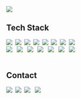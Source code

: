 <img src="https://capsule-render.vercel.app/api?type=venom&color=auto&height=300&section=header&text=Mobile%20Developer&fontSize=90" />

## Tech Stack
<div align="start">
<a href="https://www.android.com/intl/ko_kr/"><img src="https://img.shields.io/badge/Android-34A853?style=flat-square&logo=Android&logoColor=white"/></a>&nbsp;
<a href="https://developer.apple.com/kr/"><img src="https://img.shields.io/badge/IOS-000000?style=flat-square&logo=Apple&logoColor=white"/></a>&nbsp;
<a href="https://developer.apple.com/kr/swift/"><img src="https://img.shields.io/badge/Swift-F05138?style=flat-square&logo=Swift&logoColor=white"/></a>&nbsp;
<a href="https://flutter.dev/"><img src="https://img.shields.io/badge/Flutter-02569B?style=flat-square&logo=Flutter&logoColor=white"/></a>&nbsp;
<a href="https://dart-ko.dev/"><img src="https://img.shields.io/badge/Dart-0175C2?style=flat-square&logo=Dart&logoColor=white"/></a>&nbsp;
<a href="https://v3-docs.vuejs-korea.org/"><img src="https://img.shields.io/badge/Vue.js-4FC08D?style=flat-square&logo=Vue.js&logoColor=white"/></a>&nbsp;
<a href="https://www.java.com/ko/"><img src="https://img.shields.io/badge/Java-ffa500?style=flat-square&logo=Java&logoColor=white"/></a>&nbsp;
<a href="https://developer.mozilla.org/ko/docs/Web/JavaScript"><img src="https://img.shields.io/badge/JavaScript-F7DF1E?style=flat-square&logo=JavaScript&logoColor=white"/></a>
</div>
</div> <div align="start"> 
    <a href="https://developer.mozilla.org/ko/docs/Web/CSS"><img src="https://img.shields.io/badge/CSS3-1572B6?style=flat-square&logo=CSS3&logoColor=white"/></a> &nbsp;
    <a href="https://developer.mozilla.org/ko/docs/Glossary/HTML5"><img src="https://img.shields.io/badge/HTML5-E34F26?style=flat-square&logo=HTML5&logoColor=white"/></a> &nbsp;
    <a href="https://www.atlassian.com/software/jira?&aceid=&adposition=&adgroup=140479881486&campaign=18442480203&creative=656562805651&device=c&keyword=jira&matchtype=e&network=g&placement=&ds_kids=p73335832032&ds_e=GOOGLE&ds_eid=700000001558501&ds_e1=GOOGLE&gad_source=1&gclid=Cj0KCQjwu8uyBhC6ARIsAKwBGpTaQtACtDnEI7SMmbLjag8sAgnd_tDgVJW7mziC7mMHOCvvNV1LMp8aAtguEALw_wcB&gclsrc=aw.ds"><img src="https://img.shields.io/badge/Jira-0052CC?style=flat-square&logo=Jira&logoColor=white"/></a> &nbsp;
    <a href="https://www.gerritcodereview.com/"><img src="https://img.shields.io/badge/Gerrit-EEEEEE?style=flat-square&logo=Gerrit&logoColor=white"/></a>  &nbsp;
    <a href="https://mattermost.com/"><img src="https://img.shields.io/badge/Mattermost-0058CC?style=flat-square&logo=Mattermost&logoColor=white"/></a> &nbsp;
    <a href="https://developer.android.com/studio?hl=ko"><img src="https://img.shields.io/badge/AndroidStudio-3DDC84?style=flat-square&logo=AndroidStudio&logoColor=white"/></a> &nbsp;
    <a href="https://developer.apple.com/kr/xcode/"><img src="https://img.shields.io/badge/Xcode-147EFB?style=flat-square&logo=Xcode&logoColor=white"/></a> </div>


<br>

## Contact
<div align="start">
<a href="https://100percent-me.tistory.com/"><img src="https://img.shields.io/badge/Tistory-000000?style=flat-square&logo=Tistory&logoColor=white"/></a>&nbsp;
<a href="https://www.instagram.com/sheep._.hy/"><img src="https://img.shields.io/badge/Instagram-E4405F?style=flat-square&logo=Instagram&logoColor=white"/></a>&nbsp;
<a href="mailto:smyang0220@gmail.com"><img src="https://img.shields.io/badge/smyang0220@gmail.com-EA4335?style=flat-square&logo=Gmail&logoColor=white"/></a> &nbsp;
<a href="mailto:smyang0220@naver.com"><img src="https://img.shields.io/badge/smyang0220@naver.com-03C75A?style=flat-square&logo=Naver&logoColor=white"/></a>
</div>
